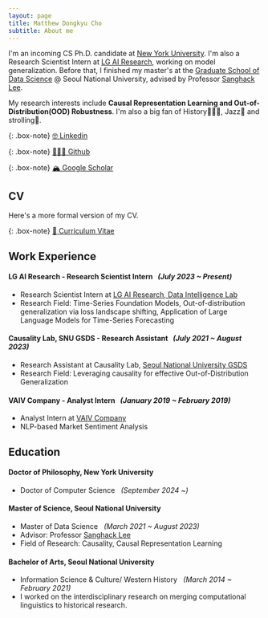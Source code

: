 ```yaml
---
layout: page
title: Matthew Dongkyu Cho
subtitle: About me
---
```


I'm an incoming CS Ph.D. candidate at [New York University](https://www.nyu.edu/). I'm also a Research Scientist Intern at [LG AI Research](https://www.lgresearch.ai/), working on model generalization. Before that, I finished my master's at the [Graduate School of Data Science](https://gsds.snu.ac.kr/) @ Seoul National University, advised by Professor [Sanghack Lee](https://www.sanghacklee.me/).

My research interests include **Causal Representation Learning and Out-of-Distribution(OOD) Robustness**. I'm also a big fan of History👨🏻‍🏫, Jazz🎷 and strolling🚶.

{: .box-note}
[🤓 Linkedin](https://www.linkedin.com/in/umamicode/)

{: .box-note}
[👨🏻‍💻 Github](https://github.com/umamicode)

{: .box-note}
[🏔️ Google Scholar](https://scholar.google.com/citations?user=qmAMshwAAAAJ&hl=en)

## CV

Here's a more formal version of my CV.

{: .box-note}
[📄 Curriculum Vitae](/assets/dongkyu_cho_cv.pdf)

## Work Experience

#### LG AI Research - Research Scientist Intern &nbsp; *(July 2023 ~ Present)*
- Research Scientist Intern at [LG AI Research, Data Intelligence Lab](https://www.lgresearch.ai/ourwork/research?tab=PD)
- Research Field: Time-Series Foundation Models, Out-of-distribution generalization via loss landscape shifting, Application of Large Language Models for Time-Series Forecasting

#### Causality Lab, SNU GSDS - Research Assistant &nbsp; *(July 2021 ~ August 2023)*
- Research Assistant at Causality Lab, [Seoul National University GSDS](https://gsds.snu.ac.kr/)
- Research Field: Leveraging causality for effective Out-of-Distribution Generalization

#### VAIV Company - Analyst Intern &nbsp; *(January 2019 ~ February 2019)*
- Analyst Intern at [VAIV Company](https://www.vaiv.kr/)
- NLP-based Market Sentiment Analysis

## Education

#### Doctor of Philosophy, New York University
- Doctor of Computer Science &nbsp; *(September 2024 ~)*

#### Master of Science, Seoul National University
- Master of Data Science &nbsp; *(March 2021 ~ August 2023)*
- Advisor: Professor [Sanghack Lee](https://www.sanghacklee.me/)
- Field of Research: Causality, Causal Representation Learning

#### Bachelor of Arts, Seoul National University
- Information Science & Culture/ Western History &nbsp; *(March 2014 ~ February 2021)*
- I worked on the interdisciplinary research on merging computational linguistics to historical research.




